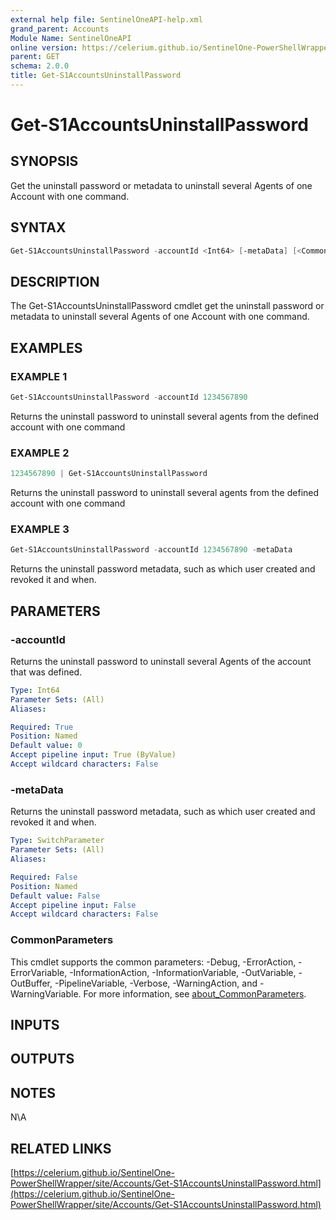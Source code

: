 ```yaml
---
external help file: SentinelOneAPI-help.xml
grand_parent: Accounts
Module Name: SentinelOneAPI
online version: https://celerium.github.io/SentinelOne-PowerShellWrapper/site/Accounts/Get-S1AccountsUninstallPassword.html
parent: GET
schema: 2.0.0
title: Get-S1AccountsUninstallPassword
---
```


# Get-S1AccountsUninstallPassword

## SYNOPSIS
Get the uninstall password or metadata to uninstall several Agents of one Account with one command.

## SYNTAX

```powershell
Get-S1AccountsUninstallPassword -accountId <Int64> [-metaData] [<CommonParameters>]
```

## DESCRIPTION
The Get-S1AccountsUninstallPassword cmdlet get the uninstall password or metadata to uninstall several Agents of one Account with one command.

## EXAMPLES

### EXAMPLE 1
```powershell
Get-S1AccountsUninstallPassword -accountId 1234567890
```

Returns the uninstall password to uninstall several agents from the defined account
with one command

### EXAMPLE 2
```powershell
1234567890 | Get-S1AccountsUninstallPassword
```

Returns the uninstall password to uninstall several agents from the defined account
with one command

### EXAMPLE 3
```powershell
Get-S1AccountsUninstallPassword -accountId 1234567890 -metaData
```

Returns the uninstall password metadata, such as which user created and revoked it and when.

## PARAMETERS

### -accountId
Returns the uninstall password to uninstall several Agents of the account that was defined.

```yaml
Type: Int64
Parameter Sets: (All)
Aliases:

Required: True
Position: Named
Default value: 0
Accept pipeline input: True (ByValue)
Accept wildcard characters: False
```

### -metaData
Returns the uninstall password metadata, such as which user created and revoked it and when.

```yaml
Type: SwitchParameter
Parameter Sets: (All)
Aliases:

Required: False
Position: Named
Default value: False
Accept pipeline input: False
Accept wildcard characters: False
```

### CommonParameters
This cmdlet supports the common parameters: -Debug, -ErrorAction, -ErrorVariable, -InformationAction, -InformationVariable, -OutVariable, -OutBuffer, -PipelineVariable, -Verbose, -WarningAction, and -WarningVariable. For more information, see [about_CommonParameters](http://go.microsoft.com/fwlink/?LinkID=113216).

## INPUTS

## OUTPUTS

## NOTES
N\A

## RELATED LINKS

[https://celerium.github.io/SentinelOne-PowerShellWrapper/site/Accounts/Get-S1AccountsUninstallPassword.html](https://celerium.github.io/SentinelOne-PowerShellWrapper/site/Accounts/Get-S1AccountsUninstallPassword.html)

